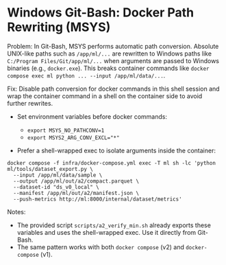 # Windows Git-Bash: Docker Path Rewriting (MSYS)

Problem: In Git-Bash, MSYS performs automatic path conversion. Absolute UNIX-like paths such as `/app/ml/...` are rewritten to Windows paths like `C:/Program Files/Git/app/ml/...` when arguments are passed to Windows binaries (e.g., `docker.exe`). This breaks container commands like `docker compose exec ml python ... --input /app/ml/data/...`.

Fix: Disable path conversion for docker commands in this shell session and wrap the container command in a shell on the container side to avoid further rewrites.

- Set environment variables before docker commands:
  - `export MSYS_NO_PATHCONV=1`
  - `export MSYS2_ARG_CONV_EXCL="*"`

- Prefer a shell-wrapped exec to isolate arguments inside the container:

```
docker compose -f infra/docker-compose.yml exec -T ml sh -lc 'python ml/tools/dataset_export.py \
  --input /app/ml/data/sample \
  --output /app/ml/out/a2/compact.parquet \
  --dataset-id "ds_v0_local" \
  --manifest /app/ml/out/a2/manifest.json \
  --push-metrics http://ml:8000/internal/dataset/metrics'
```

Notes:
- The provided script `scripts/a2_verify_min.sh` already exports these variables and uses the shell-wrapped exec. Use it directly from Git-Bash.
- The same pattern works with both `docker compose` (v2) and `docker-compose` (v1).

